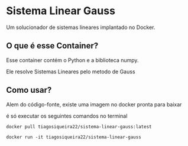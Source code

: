 # Sistema Linear Gauss
Um solucionador de sistemas lineares implantado no Docker.

## O que é esse Container?

Esse container contém o Python e a biblioteca numpy.

Ele resolve Sistemas Lineares pelo metodo de Gauss

## Como usar?

Alem do código-fonte, existe uma imagem no docker pronta para baixar

é só executar os seguintes comandos no terminal

`docker pull tiagosiqueira22/sistema-linear-gauss:latest`

`docker run -it tiagosiqueira22/sistema-linear-gauss`
